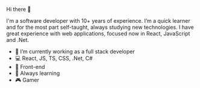 Hi there 👋

I'm a software developer with 10+ years of experience. I’m a quick learner and for the most part self-taught, always studying new technologies. I have great experience with web applications, focused now in React, JavaScript and .Net.

- 💼 I’m currently working as a full stack developer
- 💻 React, JS, TS, CSS, .Net, C#
- 💙 Front-end
- 🌱 Always learning
- 🎮 Gamer


<!--
**digcarlesso/digcarlesso** is a ✨ _special_ ✨ repository because its `README.md` (this file) appears on your GitHub profile.
-->
